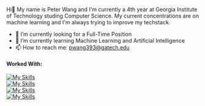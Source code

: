 Hi👋 My name is Peter Wang and I'm currently a 4th year at Georgia Institute of Technology studing Computer Science. My current concentrations are on machine learning and I'm always trying to improve my techstack.


- 🔭 I’m currently looking for a Full-Time Position
- 🌱 I’m currently learning Machine Learning and Artificial Intelligence
- 📫 How to reach me: pwang393@gatech.edu

<h4>Worked With:</h4>

[![My Skills](https://skillicons.dev/icons?i=vscode,androidstudio)](https://skillicons.dev) <br>
[![My Skills](https://skillicons.dev/icons?i=python,java,js,ts)](https://skillicons.dev) <br>
[![My Skills](https://skillicons.dev/icons?i=nextjs,react,tailwind,flask)](https://skillicons.dev) <br>
[![My Skills](https://skillicons.dev/icons?i=firebase,mysql)](https://skillicons.dev)







